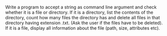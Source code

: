 Write a program to accept a string as command line argument and check whether it is a file or
directory. If it is a directory, list the contents of the directory, count how many files the
directory has and delete all files in that directory having extension .txt. (Ask the user if the
files have to be deleted). If it is a file, display all information about the file (path, size,
attributes etc).
